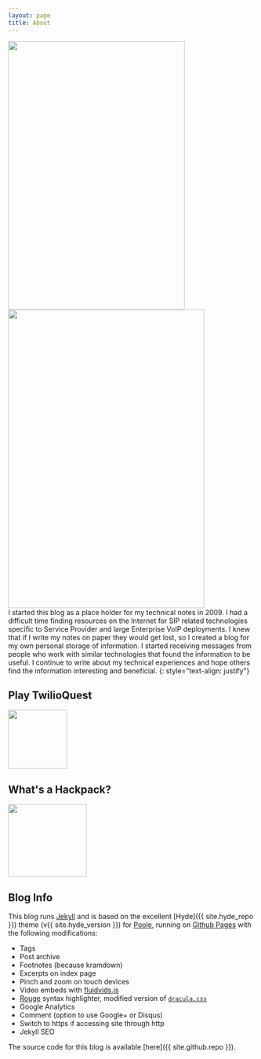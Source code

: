 ```yaml
---
layout: page
title: About
---
```


<div class="parent">
  <img class="hackpackv4" src="{{ site.baseurl }}/blog/assets/hackpackv4.png" width="360" height="547" />
  <img class="hackpackv4-lights" src="{{ site.baseurl }}/blog/assets/hackpackv4-lights.gif" width="400" height="608" />
</div>
I started this blog as a place holder for my technical notes in 2009.  I had a difficult time finding resources on the Internet for SIP related technologies specific to Service Provider and large Enterprise VoIP deployments. I knew that if I write my notes on paper they would get lost, so I created a blog for my own personal storage of information. I started receiving messages from people who work with similar technologies that found the information to be useful. I continue to write about my technical experiences and hope others find the information interesting and beneficial. 
{: style="text-align: justify"}

## Play TwilioQuest  
[<img src="{{ site.baseurl }}/blog/assets/base-avatar.png" width="120" height="120">](http://twilio.com/quest) 

## What's a Hackpack?
[<img src="{{ site.baseurl }}/blog/assets/hackpack-knoll.png" width="160" height="148">](http://hackpack.cc) 

## Blog Info

This blog runs [Jekyll](https://jekyllrb.com) and is based on the excellent [Hyde]({{ site.hyde_repo }}) theme (v{{ site.hyde_version }}) for [Poole](http://getpoole.com), running on [Github Pages](https://pages.github.com) with the following modifications:

- Tags
- Post archive
- Footnotes (because kramdown)
- Excerpts on index page
- Pinch and zoom on touch devices
- Video embeds with [fluidvids.js](https://blog.videojs.com)
- [Rouge](https://github.com/jneen/rouge) syntax highlighter, modified version of [`dracula.css`](https://github.com/dracula/pygments)
- Google Analytics
- Comment (option to use Google+ or Disqus)
- Switch to https if accessing site through http
- Jekyll SEO

The source code for this blog is available [here]({{ site.github.repo }}).


